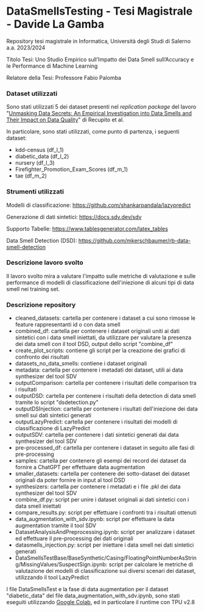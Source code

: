 # DataSmellsTesting - Tesi Magistrale - Davide La Gamba
Repository tesi magistrale in Informatica, Università degli Studi di Salerno a.a. 2023/2024

Titolo Tesi: Uno Studio Empirico sull’Impatto dei
Data Smell sull’Accuracy e le Performance di Machine Learning

Relatore della Tesi: Professore Fabio Palomba

### Dataset utilizzati
Sono stati utilizzati 5 dei dataset presenti nel _replication package_ del lavoro "[Unmasking Data Secrets: An Empirical Investigation into Data Smells and Their Impact on Data Quality](https://ieeexplore.ieee.org/document/10556050)" di Recupito et al.

In particolare, sono stati utilizzati, come punto di partenza, i seguenti dataset:
- kdd-census (df_l_1)
- diabetic_data (df_l_2)
- nursery (df_l_3)
- Firefighter_Promotion_Exam_Scores (df_m_1)
- tae (df_m_2)


### Strumenti utilizzati

Modelli di classificazione: https://github.com/shankarpandala/lazypredict

Generazione di dati sintetici: https://docs.sdv.dev/sdv

Supporto Tabelle: https://www.tablesgenerator.com/latex_tables

Data Smell Detection (DSD): https://github.com/mkerschbaumer/rb-data-smell-detection

### Descrizione lavoro svolto

Il lavoro svolto mira a valutare l'impatto sulle metriche di valutazione e sulle performance di modelli di classificazione dell'iniezione di alcuni tipi di data smell nei training set.

### Descrizione repository
- cleaned_datasets: cartella per contenere i dataset a cui sono rimosse le feature rappresentanti id o con data smell
- combined_df: cartella per contenere i dataset originali uniti ai dati sintetici con i data smell iniettati, da utilizzare per valutare la presenza dei data smell con il tool DSD, output dello script "combine_df"
- create_plot_scripts: contiene gli script per la creazione dei grafici di confronto dei risultati
- datasets_no_data_smells: contiene i dataset originali
- metadata: cartella per contenere i metadati dei dataset, utili ai data synthesizer del tool SDV
- outputComparison: cartella per contenere i risultati delle comparison tra i risultati
- outputDSD: cartella per contenere i risultati della detection di data smell tramite lo script "dsdetection.py"
- outputDSInjection: cartella per contenere i risultati dell'iniezione dei data smell sui dati sintetici generati
- outputLazyPredict: cartella per contenere i risultati dei modelli di classificazione di LazyPredict
- outputSDV: cartella per contenere i dati sintetici generati dai data synthesizer del tool SDV
- pre-processed_df: cartella per contenere i dataset in seguito alle fasi di pre-processing
- samples: cartella per contenere gli esempi dei record dei dataset da fornire a ChatGPT per effettuare data augmentation
- smaller_datasets: cartella per contenere dei sotto-dataset dei dataset originali da poter fornire in input al tool DSD
- synthesizers: cartella per contenere i metadati e i file .pkl dei data synthesizer del tool SDV
- combine_df.py: script per unire i dataset originali ai dati sintetici con i data smell iniettati
- compare_results.py: script per effettuare i confronti tra i risultati ottenuti
- data_augmentation_with_sdv.ipynb: script per effettuare la data augmentation tramite il tool SDV
- DatasetAnalysisAndPreprocessing.ipynb: script per analizzare i dataset ed effettuare il pre-processing dei dati originali
- datasmells_injection.py: script per iniettare i data smell nei dati sintetici generati
- DataSmellsTestBase/BaseSynthetic/Casing/FloatingPointNumberAsString/MissingValues/SuspectSign.ipynb: script per calcolare le metriche di valutazione dei modelli di classificazione sui diversi scenari dei dataset, utilizzando il tool LazyPredict


I file DataSmellsTest e la fase di data augmentation per il dataset "diabetic_data" del file data_augmentation_with_sdv.ipynb, sono stati eseguiti utilizzando [Google Colab](https://colab.google/), ed in particolare il runtime con TPU v2.8